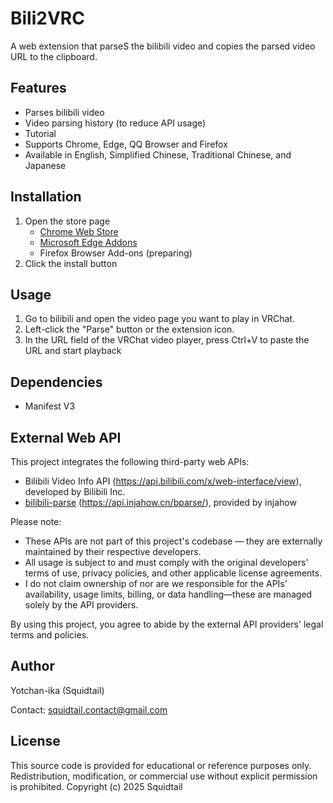 # Bili2VRC

A web extension that parseS the bilibili video and copies the parsed video URL to the clipboard.

## Features

- Parses bilibili video
- Video parsing history (to reduce API usage)
- Tutorial
- Supports Chrome, Edge, QQ Browser and Firefox
- Available in English, Simplified Chinese, Traditional Chinese, and Japanese

## Installation

1. Open the store page
   - [Chrome Web Store](https://chromewebstore.google.com/detail/fojgodnomgghdjkfohljapkfbgicddpb)
   - [Microsoft Edge Addons](https://microsoftedge.microsoft.com/addons/detail/nlamopbkkcadijajjipdepfmicngablg)
   - Firefox Browser Add-ons (preparing)
2. Click the install button

## Usage

1. Go to bilibili and open the video page you want to play in VRChat.
2. Left-click the "Parse" button or the extension icon.
3. In the URL field of the VRChat video player, press Ctrl+V to paste the URL and start playback

## Dependencies

- Manifest V3

## External Web API

This project integrates the following third-party web APIs:

- Bilibili Video Info API (https://api.bilibili.com/x/web-interface/view), developed by Bilibili Inc.
- [bilibili-parse](https://github.com/injahow/bilibili-parse) (https://api.injahow.cn/bparse/), provided by injahow

Please note:
- These APIs are not part of this project's codebase — they are externally maintained by their respective developers.
- All usage is subject to and must comply with the original developers' terms of use, privacy policies, and other applicable license agreements.
- I do not claim ownership of nor are we responsible for the APIs' availability, usage limits, billing, or data handling—these are managed solely by the API providers.

By using this project, you agree to abide by the external API providers' legal terms and policies.

## Author

Yotchan-ika (Squidtail)

Contact: [squidtail.contact@gmail.com](mailto:squidtail.contact@gmail.com)

## License

This source code is provided for educational or reference purposes only.
Redistribution, modification, or commercial use without explicit permission is prohibited.
Copyright (c) 2025 Squidtail
